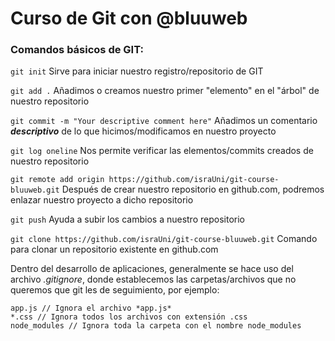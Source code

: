 # Curso de Git con @bluuweb

### Comandos básicos de GIT:

```git init```
Sirve para iniciar nuestro registro/repositorio de GIT

```git add .```
Añadimos o creamos nuestro primer "elemento" en el "árbol" de nuestro repositorio

```git commit -m "Your descriptive comment here"```
Añadimos un comentario ***descriptivo*** de lo que hicimos/modificamos en nuestro proyecto

```git log oneline```
Nos permite verificar las elementos/commits creados de nuestro repositorio

```git remote add origin https://github.com/israUni/git-course-bluuweb.git```
Después de crear nuestro repositorio en github.com, podremos enlazar nuestro proyecto a dicho repositorio

```git push```
Ayuda a subir los cambios a nuestro repositorio

```git clone https://github.com/israUni/git-course-bluuweb.git```
Comando para clonar un repositorio existente en github.com

Dentro del desarrollo de aplicaciones, generalmente se hace uso del archivo *.gitignore*, donde establecemos las carpetas/archivos que no queremos que git les de seguimiento, por ejemplo:
```
app.js // Ignora el archivo *app.js*
*.css // Ignora todos los archivos con extensión .css
node_modules // Ignora toda la carpeta con el nombre node_modules
```
